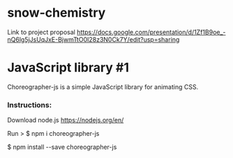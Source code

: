 # snow-chemistry

Link to project proposal
https://docs.google.com/presentation/d/1Zf1B9oe_-nQ6lg5jJsUqJxE-BjwmTtO0I28z3N0Ck7Y/edit?usp=sharing

# JavaScript library #1 
Choreographer-js is a simple JavaScript library for animating CSS. <br/>
### Instructions:
Download node.js https://nodejs.org/en/

Run > 
$ npm i choreographer-js

$ npm install --save choreographer-js
